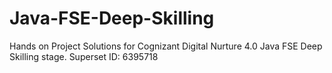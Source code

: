 # Java-FSE-Deep-Skilling
Hands on Project Solutions for Cognizant Digital Nurture 4.0 Java FSE Deep Skilling stage.
Superset ID: 6395718
